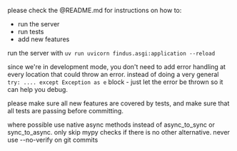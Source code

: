 please check the @README.md for instructions on how to:
* run the server
* run tests
* add new features

run the server with `uv run uvicorn findus.asgi:application --reload`

since we're in development mode, you don't need to add error handling at every location that could throw an error. instead of doing a very general `try: .... except Exception as e` block - just let the error be thrown so it can help you debug.

please make sure all new features are covered by tests, and make sure that all tests are passing before committing.

where possible use native async methods instead of async_to_sync or sync_to_async.
only skip mypy checks if there is no other alternative.
never use --no-verify on git commits
